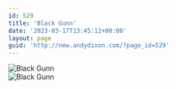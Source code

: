 ```yaml
---
id: 529
title: 'Black Gunn'
date: '2023-03-17T13:45:12+00:00'
layout: page
guid: 'http://new.andydixon.com/?page_id=529'
---
```


![Black Gunn](https://i0.wp.com/assets.g8x2.ldn.idrivee2-23.com/posters/Black%20Gunn%2001.jpg?w=1200&ssl=1 "Black Gunn")  
![Black Gunn](https://i0.wp.com/assets.g8x2.ldn.idrivee2-23.com/posters/Black%20Gunn%2002.jpg?w=1200&ssl=1 "Black Gunn")